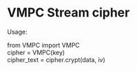 # VMPC Stream cipher  
Usage:  

from VMPC import VMPC  
cipher = VMPC(key)  
cipher_text = cipher.crypt(data, iv)  
